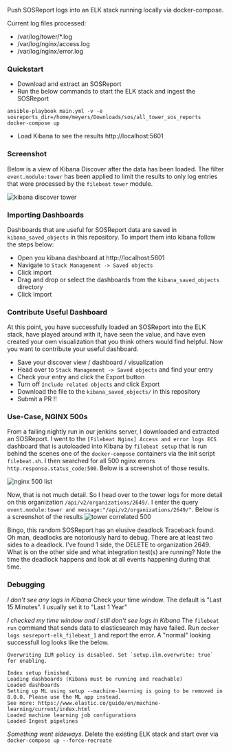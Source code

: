 Push SOSReport logs into an ELK stack running locally via docker-compose.

Current log files processed:
* /var/log/tower/*.log
* /var/log/nginx/access.log
* /var/log/nginx/error.log

### Quickstart

* Download and extract an SOSReport
* Run the below commands to start the ELK stack and ingest the SOSReport
```
ansible-playbook main.yml -v -e sosreports_dir=/home/meyers/Downloads/sos/all_tower_sos_reports
docker-compose up
```
* Load Kibana to see the results http://localhost:5601

### Screenshot
Below is a view of Kibana Discover after the data has been loaded. The filter
`event.module:tower` has been applied to limit the results to only log entries
that were processed by the `filebeat` `tower` module.

![kibana discover tower](../assets/kibana_tower_discover.png?raw=true)


### Importing Dashboards

Dashboards that are useful for SOSReport data are saved in `kibana_saved_objects`
in this repository. To import them into kibana follow the steps below:
* Open you kibana dashboard at http://localhost:5601
* Navigate to `Stack Management -> Saved objects`
* Click import
* Drag and drop or select the dashboards from the `kibana_saved_objects` directory
* Click Import

### Contribute Useful Dashboard

At this point, you have successfully loaded an SOSReport into the ELK stack, have
played around with it, have seen the value, and have even created your own visualization
that you think others would find helpful. Now you want to contribute your useful
dashboard.

* Save your discover view / dashboard / visualization
* Head over to `Stack Management -> Saved objects` and find your entry
* Check your entry and click the Export button
* Turn off `Include related objects` and click Export
* Download the file to the `kibana_saved_objects/` in this repository
* Submit a PR !!

### Use-Case, NGINX 500s

From a failing nightly run in our jenkins server, I downloaded and extracted 
an SOSReport. I went to the `[Filebeat Nginx] Access and error logs ECS`
dashboard that is autoloaded into Kibana by `filebeat setup` that is run behind
the scenes one of the `docker-compose` containers via the init script `filebeat.sh`. 
I then searched for all 500 nginx errors `http.response.status_code:500`. Below 
is a screenshot of those results.

![nginx 500 list](../assets/kibana_nginx_500.png?raw=true)

Now, that is not much detail. So I head over to the tower logs for more detail
on this organization `/api/v2/organizations/2649/`. I enter the query 
`event.module:tower and message:"/api/v2/organizations/2649/"`. Below is a screenshot
of the results
![tower correlated 500](../assets/kibana_tower_500.png?raw=true)

Bingo, this random SOSReport has an elusive deadlock Traceback found. Oh man,
deadlocks are notoriously hard to debug. There are at least two sides to a deadlock.
I've found 1 side, the DELETE to organization 2649. What is on the other side and
what integration test(s) are running? Note the time the deadlock happens and look
at all events happening during that time.

### Debugging

*I don't see any logs in Kibana*
Check your time window. The default is "Last 15 Minutes". I usually set it to "Last 1 Year"

*I checked my time window and I still don't see logs in Kibana*
The `filebeat run` command that sends data to elasticsearch may have failed. Run `docker logs sosreport-elk_filebeat_1` and report the error.
A "normal" looking successfull log looks like the below.

```
Overwriting ILM policy is disabled. Set `setup.ilm.overwrite: true` for enabling.

Index setup finished.
Loading dashboards (Kibana must be running and reachable)
Loaded dashboards
Setting up ML using setup --machine-learning is going to be removed in 8.0.0. Please use the ML app instead.
See more: https://www.elastic.co/guide/en/machine-learning/current/index.html
Loaded machine learning job configurations
Loaded Ingest pipelines
```

*Something went sideways.*
Delete the existing ELK stack and start over via `docker-compose up --force-recreate`
